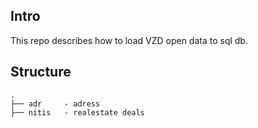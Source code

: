Intro 
--------

This repo describes how to load VZD open data to sql db.

Structure 
----------

    . 
    ├── adr     - adress 
    ├── nitis   - realestate deals 
